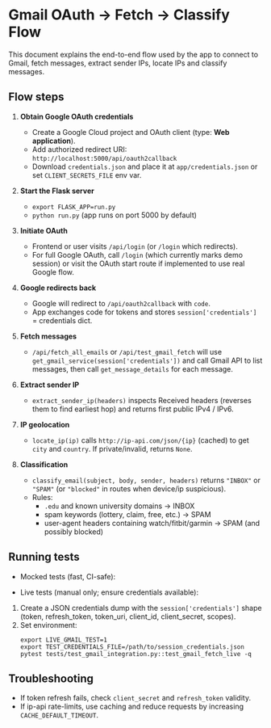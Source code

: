 # Gmail OAuth → Fetch → Classify Flow

This document explains the end-to-end flow used by the app to connect to Gmail, fetch messages, extract sender IPs, locate IPs and classify messages.

## Flow steps

1. **Obtain Google OAuth credentials**
   - Create a Google Cloud project and OAuth client (type: **Web application**).
   - Add authorized redirect URI: `http://localhost:5000/api/oauth2callback`
   - Download `credentials.json` and place it at `app/credentials.json` or set `CLIENT_SECRETS_FILE` env var.

2. **Start the Flask server**
   - `export FLASK_APP=run.py`
   - `python run.py` (app runs on port 5000 by default)

3. **Initiate OAuth**
   - Frontend or user visits `/api/login` (or `/login` which redirects).
   - For full Google OAuth, call `/login` (which currently marks demo session) or visit the OAuth start route if implemented to use real Google flow.

4. **Google redirects back**
   - Google will redirect to `/api/oauth2callback` with `code`.
   - App exchanges code for tokens and stores `session['credentials']` = credentials dict.

5. **Fetch messages**
   - `/api/fetch_all_emails` or `/api/test_gmail_fetch` will use `get_gmail_service(session['credentials'])` and call Gmail API to list messages, then call `get_message_details` for each message.

6. **Extract sender IP**
   - `extract_sender_ip(headers)` inspects Received headers (reverses them to find earliest hop) and returns first public IPv4 / IPv6.

7. **IP geolocation**
   - `locate_ip(ip)` calls `http://ip-api.com/json/{ip}` (cached) to get `city` and `country`. If private/invalid, returns `None`.

8. **Classification**
   - `classify_email(subject, body, sender, headers)` returns `"INBOX"` or `"SPAM"` (or `"blocked"` in routes when device/ip suspicious).
   - Rules:
     - `.edu` and known university domains → INBOX
     - spam keywords (lottery, claim, free, etc.) → SPAM
     - user-agent headers containing watch/fitbit/garmin → SPAM (and possibly blocked)

## Running tests

- Mocked tests (fast, CI-safe):


- Live tests (manual only; ensure credentials available):
1. Create a JSON credentials dump with the `session['credentials']` shape (token, refresh_token, token_uri, client_id, client_secret, scopes).
2. Set environment:
   ```
   export LIVE_GMAIL_TEST=1
   export TEST_CREDENTIALS_FILE=/path/to/session_credentials.json
   pytest tests/test_gmail_integration.py::test_gmail_fetch_live -q
   ```

## Troubleshooting
- If token refresh fails, check `client_secret` and `refresh_token` validity.
- If ip-api rate-limits, use caching and reduce requests by increasing `CACHE_DEFAULT_TIMEOUT`.
